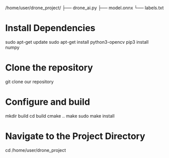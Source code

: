 /home/user/drone_project/
    ├── drone_ai.py
    ├── model.onnx
    └── labels.txt

# Install Dependencies
sudo apt-get update
sudo apt-get install python3-opencv
pip3 install numpy


# Clone the repository
git clone our repository

# Configure and build
mkdir build
cd build
cmake ..
make
sudo make install

# Navigate to the Project Directory
cd /home/user/drone_project
